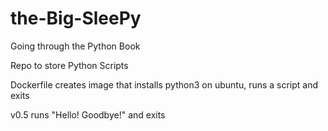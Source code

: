 # the-Big-SleePy
Going through the Python Book

Repo to store Python Scripts


Dockerfile creates image that installs python3 on ubuntu, runs a script and exits

v0.5 runs "Hello! Goodbye!" and exits
